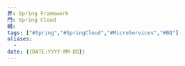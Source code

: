 ```yaml
---
界: Spring Framework
門: Spring Cloud
綱: 
tags: ["#Spring","#SpringCloud","#MicroServices","#BQ"]
aliases:
  - 
date: {{DATE:YYYY-MM-DD}}
---
```



